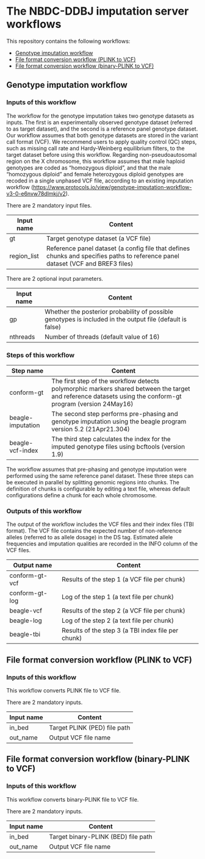 # The NBDC-DDBJ imputation server workflows
This repository contains the following workflows:
- [Genotype imputation workflow](./Workflows/beagle-imputation-scatter-region.cwl)
- [File format conversion workflow (PLINK to VCF)](./Tools/plink2vcf.cwl)
- [File format conversion workflow (binary-PLINK to VCF)](./Tools/bplink2vcf.cwl)

## Genotype imputation workflow

### Inputs of this workflow
The workflow for the genotype imputation takes two genotype datasets as inputs. The first is an experimentally observed genotype dataset (referred to as target dataset), and the second is a reference panel genotype dataset. Our workflow assumes that both genotype datasets are stored in the variant call format (VCF). We recommend users to apply quality control (QC) steps, such as missing call rate and Hardy-Weinberg equilibrium filters, to the target dataset before using this workflow. Regarding non-pseudoautosomal region on the X chromosome, this workflow assumes that male haploid genotypes are coded as “homozygous diploid”, and that the male “homozygous diploid” and female heterozygous diploid genotypes are recoded in a single unphased VCF file, according to an existing imputation workflow (https://www.protocols.io/view/genotype-imputation-workflow-v3-0-e6nvw78dlmkj/v2).

There are 2 mandatory input files.

| Input name | Content  |
|---|---|
| gt  | Target genotype dataset (a VCF file)  |
| region_list  | Reference panel dataset (a config file that defines chunks and specifies paths to reference panel dataset (VCF and BREF3 files) |

There are 2 optional input parameters.

| Input name | Content  |
|---|---|
| gp  | Whether the posterior probability of possible genotypes is included in the output file (default is false)  |
| nthreads  |  Number of threads (default value of 16)  |

### Steps of this workflow

| Step name | Content  |
|---|---|
| conform-gt | The first step of the workflow detects polymorphic markers shared between the target and reference datasets using the conform-gt program (version 24May16) |
| beagle-imputation | The second step performs pre-phasing and genotype imputation using the beagle program version 5.2 (21Apr21.304) |
| beagle-vcf-index | The third step calculates the index for the imputed genotype files using bcftools (version 1.9) |

The workflow assumes that pre-phasing and genotype imputation were performed using the same reference panel dataset. These three steps can be executed in parallel by splitting genomic regions into chunks. The definition of chunks is configurable by editing a text file, whereas default configurations define a chunk for each whole chromosome.

### Outputs of this workflow
The output of the workflow includes the VCF files and their index files (TBI format). The VCF file contains the expected number of non-reference alleles (referred to as allele dosage) in the DS tag. Estimated allele frequencies and imputation qualities are recorded in the INFO column of the VCF files. 

| Output name | Content  |
|---|---|
| conform-gt-vcf | Results of the step 1 (a VCF file per chunk) |
| conform-gt-log | Log of the step 1 (a text file per chunk) |
| beagle-vcf | Results of the step 2 (a VCF file per chunk) |
| beagle-log | Log of the step 2 (a text file per chunk) |
| beagle-tbi | Results of the step 3 (a TBI index file per chunk) |

## File format conversion workflow (PLINK to VCF)
### Inputs of this workflow

This workflow converts PLINK file to VCF file.

There are 2 mandatory inputs.

| Input name | Content  |
|---|---|
| in_bed  | Target PLINK (PED) file path |
| out_name | Output VCF file name |


## File format conversion workflow (binary-PLINK to VCF)
### Inputs of this workflow

This workflow converts binary-PLINK file to VCF file.

There are 2 mandatory inputs.

| Input name | Content  |
|---|---|
| in_bed  | Target binary-PLINK (BED) file path |
| out_name | Output VCF file name |
